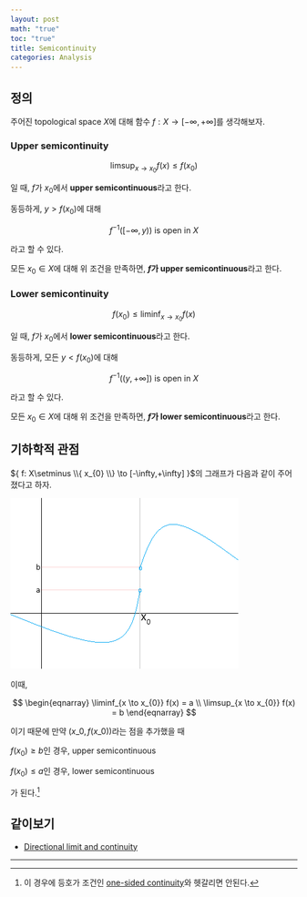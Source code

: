 ```yaml
---
layout: post
math: "true"
toc: "true"
title: Semicontinuity
categories: Analysis
---
```

## 정의

주어진 topological space ${ X }$에 대해 함수 ${ f: X \to [-\infty, + \infty] }$를 생각해보자. 

### Upper semicontinuity

$$ \limsup_{x \to x_{0}} f(x) \le f(x_{0}) $$

일 때, ${ f }$가 ${ x_{0} }$에서 **upper semicontinuous**라고 한다.

동등하게, ${ y>f(x_{0}) }$에 대해

$$ f^{-1}([-\infty,y)) \mbox{ is open in } X  $$

라고 할 수 있다.

모든 ${ x_{0} \in X}$에 대해 위 조건을 만족하면, **${ f }$가 upper semicontinuous**라고 한다.

### Lower semicontinuity

$$ f(x_{0}) \le \liminf_{x \to x_{0}} f(x) $$

일 때, ${ f }$가 ${ x_{0} }$에서 **lower semicontinuous**라고 한다.

동등하게, 모든 ${ y<f(x_{0}) }$에 대해

$$ f^{-1}((y,+\infty]) \mbox{ is open in } X $$

라고 할 수 있다.

모든 ${ x_{0} \in X }$에 대해 위 조건을 만족하면, **${ f }$가 lower semicontinuous**라고 한다.

## 기하학적 관점

${ f: X\setminus \\{ x_{0} \\} \to [-\infty,+\infty] }$의 그래프가 다음과 같이 주어졌다고 하자.

![semicontinuity](https://github.com/paraconsistent/paraconsistent.github.io/blob/master/_posts/analysis/semicontinuity/semiconti.png?raw=true)

이때,

$$ \begin{eqnarray} \liminf_{x \to x_{0}} f(x) = a \\ \limsup_{x \to x_{0}} f(x) = b \end{eqnarray} $$

이기 때문에 만약 ${ (x\_{0},f(x\_{0})) }$라는 점을 추가했을 때

${ f(x_{0}) \ge b }$인 경우, upper semicontinuous

${ f(x_{0}) \le a }$인 경우, lower semicontinuous

가 된다.[^1]

## 같이보기

- [Directional limit and continuity](https://paraconsistent.github.io/analysis/2024/02/27/directional-limit.html)

---
[^1]: 이 경우에 등호가 조건인 [one-sided continuity](https://paraconsistent.github.io/analysis/2024/02/27/directional-limit.html)와 헷갈리면 안된다.